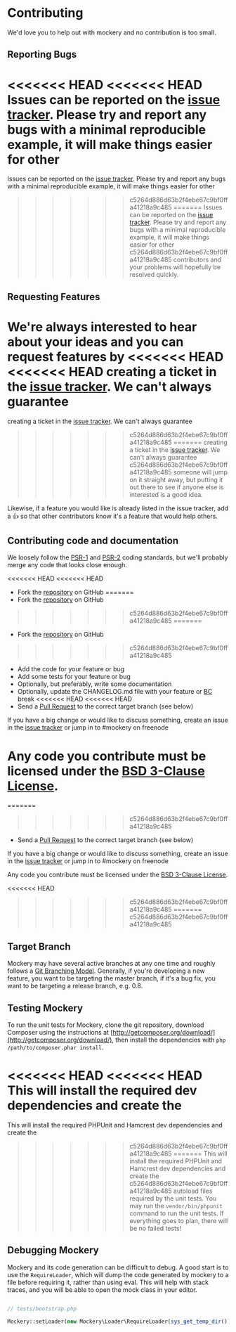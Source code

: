 # Contributing


We'd love you to help out with mockery and no contribution is too small.


## Reporting Bugs

<<<<<<< HEAD
<<<<<<< HEAD
Issues can be reported on the [issue tracker](https://github.com/mockery/mockery/issues). 
Please try and report any bugs with a minimal reproducible example, it will make things easier for other
=======
Issues can be reported on the [issue
tracker](https://github.com/padraic/mockery/issues). Please try and report any
bugs with a minimal reproducible example, it will make things easier for other
>>>>>>> c5264d886d63b2f4ebe67c9bf0ffa41218a9c485
=======
Issues can be reported on the [issue
tracker](https://github.com/padraic/mockery/issues). Please try and report any
bugs with a minimal reproducible example, it will make things easier for other
>>>>>>> c5264d886d63b2f4ebe67c9bf0ffa41218a9c485
contributors and your problems will hopefully be resolved quickly.


## Requesting Features

We're always interested to hear about your ideas and you can request features by
<<<<<<< HEAD
<<<<<<< HEAD
creating a ticket in the [issue tracker](https://github.com/mockery/mockery/issues). We can't always guarantee
=======
creating a ticket in the [issue
tracker](https://github.com/padraic/mockery/issues). We can't always guarantee
>>>>>>> c5264d886d63b2f4ebe67c9bf0ffa41218a9c485
=======
creating a ticket in the [issue
tracker](https://github.com/padraic/mockery/issues). We can't always guarantee
>>>>>>> c5264d886d63b2f4ebe67c9bf0ffa41218a9c485
someone will jump on it straight away, but putting it out there to see if anyone
else is interested is a good idea.

Likewise, if a feature you would like is already listed in
the issue tracker, add a :+1: so that other contributors know it's a feature
that would help others.


## Contributing code and documentation

We loosely follow the
[PSR-1](https://github.com/php-fig/fig-standards/blob/master/accepted/PSR-1-basic-coding-standard.md)
and
[PSR-2](https://github.com/php-fig/fig-standards/blob/master/accepted/PSR-2-coding-style-guide.md) coding standards,
but we'll probably merge any code that looks close enough.

<<<<<<< HEAD
<<<<<<< HEAD
* Fork the [repository](https://github.com/mockery/mockery) on GitHub
=======
* Fork the [repository](https://github.com/padraic/mockery) on GitHub
>>>>>>> c5264d886d63b2f4ebe67c9bf0ffa41218a9c485
=======
* Fork the [repository](https://github.com/padraic/mockery) on GitHub
>>>>>>> c5264d886d63b2f4ebe67c9bf0ffa41218a9c485
* Add the code for your feature or bug
* Add some tests for your feature or bug
* Optionally, but preferably, write some documentation 
* Optionally, update the CHANGELOG.md file with your feature or
  [BC](http://en.wikipedia.org/wiki/Backward_compatibility) break
<<<<<<< HEAD
<<<<<<< HEAD
* Send a [Pull Request](https://help.github.com/articles/creating-a-pull-request) to the
  correct target branch (see below)

If you have a big change or would like to discuss something, create an issue in
the [issue tracker](https://github.com/mockery/mockery/issues) or jump in to \#mockery on freenode


Any code you contribute must be licensed under the [BSD 3-Clause License](http://opensource.org/licenses/BSD-3-Clause).
=======
=======
>>>>>>> c5264d886d63b2f4ebe67c9bf0ffa41218a9c485
* Send a [Pull
  Request](https://help.github.com/articles/creating-a-pull-request) to the
  correct target branch (see below)

If you have a big change or would like to discuss something, create an issue in
the [issue tracker](https://github.com/padraic/mockery/issues) or jump in to
\#mockery on freenode


Any code you contribute must be licensed under the [BSD 3-Clause
License](http://opensource.org/licenses/BSD-3-Clause).

<<<<<<< HEAD
>>>>>>> c5264d886d63b2f4ebe67c9bf0ffa41218a9c485
=======
>>>>>>> c5264d886d63b2f4ebe67c9bf0ffa41218a9c485

## Target Branch

Mockery may have several active branches at any one time and roughly follows a
[Git Branching Model](https://igor.io/2013/10/21/git-branching-model.html).
Generally, if you're developing a new feature, you want to be targeting the
master branch, if it's a bug fix, you want to be targeting a release branch,
e.g. 0.8.


## Testing Mockery

To run the unit tests for Mockery, clone the git repository, download Composer using
the instructions at [http://getcomposer.org/download/](http://getcomposer.org/download/),
then install the dependencies with `php /path/to/composer.phar install`.

<<<<<<< HEAD
<<<<<<< HEAD
This will install the required dev dependencies and create the
=======
This will install the required PHPUnit and Hamcrest dev dependencies and create the
>>>>>>> c5264d886d63b2f4ebe67c9bf0ffa41218a9c485
=======
This will install the required PHPUnit and Hamcrest dev dependencies and create the
>>>>>>> c5264d886d63b2f4ebe67c9bf0ffa41218a9c485
autoload files required by the unit tests. You may run the `vendor/bin/phpunit` command
to run the unit tests. If everything goes to plan, there will be no failed tests!


## Debugging Mockery

Mockery and its code generation can be difficult to debug. A good start is to
use the `RequireLoader`, which will dump the code generated by mockery to a file
before requiring it, rather than using eval. This will help with stack traces,
and you will be able to open the mock class in your editor.

``` php

// tests/bootstrap.php

Mockery::setLoader(new Mockery\Loader\RequireLoader(sys_get_temp_dir()));

```
